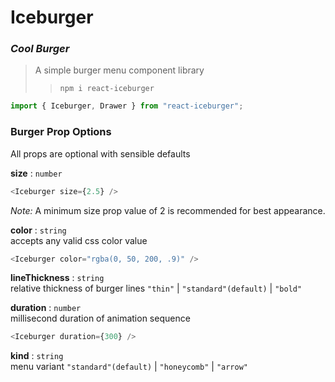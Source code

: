 # Iceburger

### _Cool Burger_

> A simple burger menu component library
>
> > `npm i react-iceburger`

```js
import { Iceburger, Drawer } from "react-iceburger";
```

### Burger Prop Options

All props are optional with sensible defaults

**size** : `number`

```js
<Iceburger size={2.5} />
```

_Note:_ A minimum size prop value of 2 is recommended for best appearance.

**color** : `string`  
accepts any valid css color value

```js
<Iceburger color="rgba(0, 50, 200, .9)" />
```

**lineThickness** : `string`  
relative thickness of burger lines
`"thin"` | `"standard"(default)` | `"bold"`

**duration** : `number`  
millisecond duration of animation sequence

```js
<Iceburger duration={300} />
```

**kind** : `string`  
menu variant
`"standard"(default)` | `"honeycomb"` | `"arrow"`

